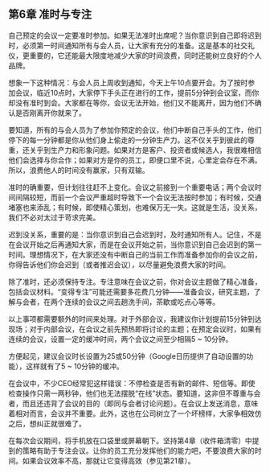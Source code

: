 ## 第6章 准时与专注

自己预定的会议一定要准时参加。如果无法准时出席呢？当你意识到自己即将迟到时，必须第一时间通知所有与会人员，让大家有充分的准备。这是基本的社交礼仪，更重要的，它还能最大限度地减少大家的时间浪费，同时还能树立良好的个人品牌。

想象一下这种情况：与会人员上周收到通知，今天上午10点要开会。为了按时参加会议，临近10点时，大家停下手头正在进行的工作，提前5分钟到会议室，而你却没有准时到会。大家都在等你，会议无法开始，他们又不能离开，因为他们不确认是否刚离开你就来了。

要知道，所有的与会人员为了参加你预定的会议，他们中断自己手头的工作，他们停下的每一分钟都是你从他们身上偷走的一分钟生产力。这不仅关乎到彼此的尊重，还关乎到生产力和形象问题。如果对方是客户、投资者或候选人，我很难相信他们会选择与你合作；如果对方是你的员工，即便口里不说，心里定会存在不满。所以，浪费他人的时间没有赢家，只有双输。

准时的确重要，但计划往往赶不上变化。会议之前接到一个重要电话；两个会议时间间隔较短，而前一个会议严重超时导致下一个会议无法按时参加；有时候，交通堵塞也来添乱；有时候，即使精心策划，也难保万无一失。这就是生活，没关系，我们不必对太过于苛求完美。

迟到没关系，重要的是：当你意识到自己会迟到时，及时通知所有人。记住，不是在会议开始之后再通知大家，而是在会议开始之前，当你意识到自己会迟到的第一时间。理想情况下，在大家还没有中断自己的当前工作而准备参加你的会议之前，你得告诉他们你会迟到（或者推迟会议），以尽量避免浪费大家的时间。

除了准时，还必须保持专注。专注意味在会议之前，你对会议主题做了精心准备，包括会议材料。“变得专注”可能还需要多花费几分钟――准备会议，研究主题，了解与会者，在两个连续的会议之间去趟洗手间，茶歇或吃点心等等。

以上事项都需要额外的时间来处理。对于外部会议，我建议你计划提前15分钟到达现场；对于内部会议，在会议之前先预热即将讨论的主题；在预定会议时，如果有连续的会议，设置一定的缓冲时间，两个会议之间至少相隔5 ~ 10分钟。

方便起见，建议会议时长设置为25或50分钟（Google日历提供了自动设置的功能），这样就有了5 ~ 10分钟的缓冲。

在会议中，不少CEO经常犯这样错误：不停检查是否有新的邮件、短信等。即使检查操作只需一两秒钟，他们也无法摆脱“在线”状态。要知道，这非但不尊重与会者，而且还违背了会议的目的（即同与会者讨论问题）。在会议上发送消息，意味着相对而言，会议并不重要。此外，这也在公司树立了一个坏榜样，大家争相效仿之后，想纠正就很难了。

在每次会议期间，将手机放在口袋里或屏幕朝下。坚持第4章（收件箱清零）中提到的策略有助于专注会议。让你的员工充分发挥他们的能力吧，不要浪费大家的时间。如果会议效率不高，那就让它变得高效（参见第21章）。

